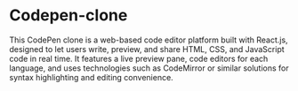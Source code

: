 # Codepen-clone
This CodePen clone is a web-based code editor platform built with React.js, designed to let users write, preview, and share HTML, CSS, and JavaScript code in real time. It features a live preview pane, code editors for each language, and uses technologies such as CodeMirror or similar solutions for syntax highlighting and editing convenience.
